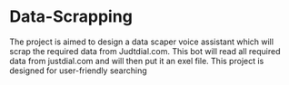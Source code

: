 # Data-Scrapping
The project is aimed to design a data scaper voice assistant which will scrap the required data from Judtdial.com.  This bot will read all required data from justdial.com and will then put it an exel file. This project is designed for user-friendly searching 
